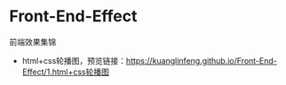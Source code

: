 # Front-End-Effect
前端效果集锦
- html+css轮播图，预览链接：https://kuanglinfeng.github.io/Front-End-Effect/1.html+css轮播图

